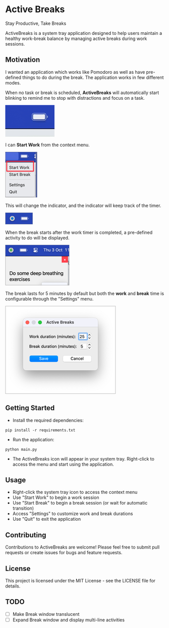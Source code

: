 # Active Breaks

Stay Productive, Take Breaks

ActiveBreaks is a system tray application designed to help users maintain a healthy work-break balance by managing
active breaks during work sessions.

## Motivation

I wanted an application which works like Pomodoro as well as have pre-defined things to do during the break.
The application works in few different modes.

When no task or break is scheduled,
**ActiveBreaks** will automatically start blinking to remind me to stop with distractions and focus on a task.

![ab-nagging.gif](assets/ab-nagging.gif)

I can **Start Work** from the context menu.

![ab-startwork.png](assets/ab-startwork.png)

This will change the indicator, and the indicator will keep track of the timer.

![ab-startwork-indicator](assets/ab-startwork-indicator.png)

When the break starts after the work timer is completed, a pre-defined activity to do will be displayed.

![ab-break-activity.png](assets/ab-break-activity.png)

The break lasts for 5 minutes by default but both the **work** and **break** time is configurable through the "Settings" menu.

![ab-settings.png](assets/ab-settings.png)

## Getting Started

* Install the required dependencies:

```shell
pip install -r requirements.txt
```

* Run the application:

```shell
python main.py
```

* The ActiveBreaks icon will appear in your system tray. Right-click to access the menu and start using the
  application.

## Usage

- Right-click the system tray icon to access the context menu
- Use "Start Work" to begin a work session
- Use "Start Break" to begin a break session (or wait for automatic transition)
- Access "Settings" to customize work and break durations
- Use "Quit" to exit the application

## Contributing

Contributions to ActiveBreaks are welcome! Please feel free to submit pull requests or create issues for bugs and
feature requests.

## License

This project is licensed under the MIT License - see the LICENSE file for details.

## TODO

- [ ] Make Break window translucent
- [ ] Expand Break window and display multi-line activities
